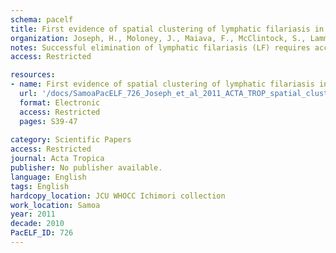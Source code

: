 ```yaml
---
schema: pacelf
title: First evidence of spatial clustering of lymphatic filariasis in an Aedes polynesiensis endemic area
organization: Joseph, H., Moloney, J., Maiava, F., McClintock, S., Lammie, P., Melrose, W.
notes: Successful elimination of lymphatic filariasis (LF) requires accurate identification of residual foci of transmission and stringent surveillance strategies to combat potential resurgence. This is challenging in areas where the day-biting Aedes polynesiensis is endemic, such as Samoa, since in previous studies no geographical clustering of infection has been demonstrated. Another challenge for this low prevalence phase is the choice of diagnostic assay as testing for circulating filarial antigen (CFA) or microfilariae (Mf) alone may not have adequate sensitivity. This could be solved by using the commercially available filariasis Cellabs enzyme linked immunosorbent assay (CELISA) to measure antibody. In the current study five Samoan villages were chosen based on previous epidemiological assessments to represent a range of infection prevalences. CFA, Mf, and antibody levels in children </= 10 years had been recorded and results linked to household of residence and/or primary school of attendance. To ascertain the location of exposure, two scenarios based on potential foci of transmission around communities and schools were explored. Both scenarios revealed significant spatial clusters of households with infected individuals and a relationship to antibody positive children when they were included in the spatial analysis. Fasitoo-Tai had the highest LF prevalence and largest geographical spatial clusters for both scenarios. In Falefa, spatial clusters were detected only for the primary school scenario. In Tafua, which spanned an area of 19.5 km(2), no spatial clusters were detected. Lastly, in Siufaga, the village with the lowest LF prevalence, significant clustering of infected individuals was observed and, for the primary school scenario, this was geographically related to exposure. These promising findings are the first published evidence of spatial clustering of LF in a day-biting Ae. polynesiensis endemic area.
access: Restricted

resources:
- name: First evidence of spatial clustering of lymphatic filariasis in an Aedes polynesiensis endemic area
  url: '/docs/SamoaPacELF_726_Joseph_et_al_2011_ACTA_TROP_spatial_clustering_LF_Samoa.txt'
  format: Electronic
  access: Restricted
  pages: S39-47
 
category: Scientific Papers
access: Restricted
journal: Acta Tropica
publisher: No publisher available. 
language: English 
tags: English 
hardcopy_location: JCU WHOCC Ichimori collection
work_location: Samoa
year: 2011
decade: 2010
PacELF_ID: 726
---
```

